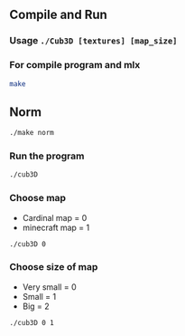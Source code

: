 ## Compile and Run

### Usage `./Cub3D [textures] [map_size]`

### For compile program and mlx
```bash
make
```

## Norm
```bash
./make norm
```

### Run the program
```bash
./cub3D
```

### Choose map
- Cardinal map = 0
- minecraft map = 1
```bash
./cub3D 0
```

### Choose size of map
- Very small = 0
- Small = 1
- Big = 2
```bash
./cub3D 0 1
```
